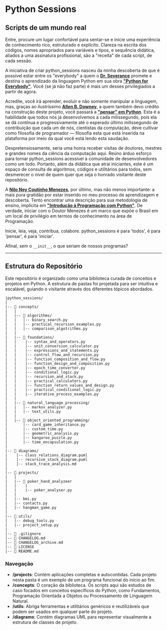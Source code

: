 # Python Sessions

## Scripts de um mundo real

Entre, procure um lugar confortável para sentar-se e inicie uma experiência de conhecimento rico, estruturado e explícito. Clareza na escrita dos códigos, nomes apropriados para variáveis e tipos, e sequência didática, aliados a uma assinatura profissional, são a "receita" de cada script, de cada sessão.

A iniciativa de criar python_sessions nasceu da minha descoberta de que é possível estar entre os "everybody" a quem o [**Dr. Severance**](https://www.dr-chuck.com/) promete e destina o aprendizado da linguagem Python em sua obra [**"Python for Everybody"**](https://www.amazon.com/Python-Everybody-Exploring-Data-ebook/dp/B01IA5VIFM/?_encoding=UTF8&pd_rd_w=3XMd0&content-id=amzn1.sym.0fb2cce1-1ca4-439a-844b-8ad0b1fb77f7&pf_rd_p=0fb2cce1-1ca4-439a-844b-8ad0b1fb77f7&pf_rd_r=143-7748055-1819838&pd_rd_wg=fsK5D&pd_rd_r=16646836-e13d-4f4b-811d-2872fe1f85ee&ref_=aufs_ap_sc_dsk&author-follow=B002DMIFUA). Você (se já não faz parte) é mais um desses privilegiados a partir de agora.

Acredite, você irá aprender, evoluir e não somente manipular a linguagem, mas, graças ao ilustríssimo [**Allen B. Downey**](https://github.com/AllenDowney), a quem também devo crédito na construção deste projeto, você passará a [**"pensar" em Python**](https://novatec.com.br/livros/pense-em-python-3ed/). Esta é a habilidade que todos nós já desenvolvemos a cada milissegundo, pois ela se dá contínua e progressivamente até o esperado último milissegundo de contribuição que cada um de nós, cientistas da computação, deve cultivar como filosofia de programador — filosofia esta que está inserida na plataforma por meio da qual você está lendo esta saudação.

Despretensiosamente, seria uma honra receber visitas de doutores, mestres e grandes nomes da ciência da computação aqui. Reúno árduo esforço para tornar python_sessions acessível à comunidade de desenvolvedores como um todo. Portanto, além da didática que atrai iniciantes, este é um espaço de consulta de algoritmos, códigos e utilitários para todos, sem desmerecer o nível de quem quer que seja o honrado visitante deste repositório.

A [**Nilo Ney Coutinho Menezes**](https://github.com/lskbr), por último, mas não menos importante: a mais pura gratidão por estar inserido no meu processo de aprendizagem e descoberta. Tento encontrar uma descrição para sua metodologia de ensino, implícita em [**"Introdução à Programação com Python"**](https://python.nilo.pro.br/). De verdade, iniciar com o Doutor Menezes é um marco que expõe o Brasil em um local de privilégio em termos de conhecimento na área de Programação.

Inicie, leia, veja, contribua, colabore. python_sessions é para 'todos', é para 'pensar', é para 'iniciar'.

Afinal, sem o `__init__`, o que seriam de nossos programas?

---

## Estrutura do Repositório

Este repositório é organizado como uma biblioteca curada de conceitos e projetos em Python. A estrutura de pastas foi projetada para ser intuitiva e escalável, guiando o visitante através dos diferentes tópicos abordados.

```text
|python_sessions/
|
|-- 📂 concepts/
|   |
|   |-- 📂 algorithms/
|   |   |-- binary_search.py
|   |   |-- practical_recursion_examples.py
|   |   |-- comparison_algotrithms.py
|   |   
|   |-- 📂 foundations/
|   |    |-- syntax_and_operators.py
|   |    |-- unit_conversion_calculator.py
|   |    |-- expressions_and_statements.py
|   |    |-- control_flow_and_recursion.py
|   |    |-- function_composition_and_flow.py
|   |    |-- function_design_and_composition.py
|   |    |-- epoch_time_converter.py
|   |    |-- conditional_logic.py    
|   |    |-- recursion_and_stack.py
|   |    |-- practical_calculators.py
|   |    |-- function_return_values_and_design.py
|   |    |-- practical_conditional_logic.py
|   |    |-- iterative_process_examples.py
|   |   
|   |-- 📂 natural_language_processing/
|   |   |-- markov_analyzer.py
|   |   |-- text_utils.py
|   |
|   |-- 📂 object_oriented_programming/
|       |-- card_game_inheritance.py
|       |-- custom_time.py
|       |-- geometric_analysis.py
|       |-- kangaroo_puzzle.py
|       |-- time_encapsulation.py
|
|-- 📂 diagrams/
|    |-- class_relations_diagram.puml
|    |-- recursive_stack_diagram.puml
|    |-- stack_trace_analysis.md
|
|-- 📂 projects/
|   | 
|   |-- 📂 poker_hand_analyzeer
|   |    | 
|   |    |-- poker_analyser.py
|   |    
|   |-- bmi.py
|   |-- contacts.py
|   |-- hangman_game.py
|
|-- 📂 utils/
|   |-- debug_tools.py
|   |-- project_setup.py
|
|-- 📄 .gitignore
|-- 📄 CHANGELOG.md
|-- 📄 CHANGELOG_archive.md
|-- 📄 LICENSE
|-- 📄 README.md
 ```

### Navegação

* **/projects**: Contém aplicações completas e autocontidas. Cada projeto nesta pasta é um exemplo de um programa funcional do início ao fim.
* **/concepts**: O coração da biblioteca. Os scripts aqui são estudos de caso focados em conceitos específicos do Python, como Fundamentos, Programação Orientada a Objetos ou Processamento de Linguagem Natural.
* **/utils**: Abriga ferramentas e utilitários genéricos e reutilizáveis que podem ser usados em qualquer parte do projeto.
* **/diagrams**: Contém diagramas UML para representar visualmente a estrutura de classes de projeto.
